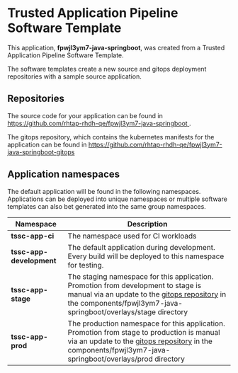 # Trusted Application Pipeline Software Template

This application, **fpwjl3ym7-java-springboot**, was created from a Trusted Application Pipeline Software Template.

The software templates create a new source and gitops deployment repositories with a sample source application. 

## Repositories

The source code for your application can be found in [https://github.com/rhtap-rhdh-qe/fpwjl3ym7-java-springboot ](https://github.com/rhtap-rhdh-qe/fpwjl3ym7-java-springboot ).
 
The gitops repository, which contains the kubernetes manifests for the application can be found in 
[https://github.com/rhtap-rhdh-qe/fpwjl3ym7-java-springboot-gitops ](https://github.com/rhtap-rhdh-qe/fpwjl3ym7-java-springboot-gitops ) 

## Application namespaces 

The default application will be found in the following namespaces. Applications can be deployed into unique namespaces or multiple software templates can also bet generated into the same group namespaces.  

|  Namespace   |  Description   |  
| -------- | -------- |
| **tssc-app-ci** | The namespace used for CI workloads |
| **tssc-app-development** | The default application during development. Every build will be deployed to this namespace for testing. |
| **tssc-app-stage** | The staging namespace for this application. Promotion from development to stage is manual via an update to the [gitops repository](https://github.com/rhtap-rhdh-qe/fpwjl3ym7-java-springboot-gitops ) in the components/fpwjl3ym7-java-springboot/overlays/stage directory |
| **tssc-app-prod** | The production namespace for this application. Promotion from stage to production is manual via an update to the [gitops repository](https://github.com/rhtap-rhdh-qe/fpwjl3ym7-java-springboot-gitops ) in the components/fpwjl3ym7-java-springboot/overlays/prod directory |